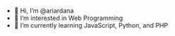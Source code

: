 - 👋 Hi, I’m @ariardana
- 👀 I’m interested in Web Programming
- 🌱 I’m currently learning JavaScript, Python, and PHP
